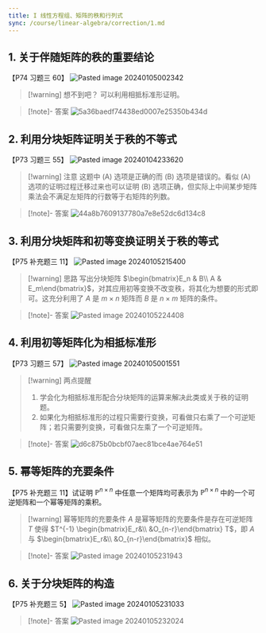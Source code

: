 ```yaml
---
title: I 线性方程组、矩阵的秩和行列式
sync: /course/linear-algebra/correction/1.md
---
```



## 1. 关于伴随矩阵的秩的重要结论

【P74 习题三 60】 ![Pasted image 20240105002342](https://static.memset0.cn/img/v6/2024/02/08/XHIqY4j4.png)

>[!warning] 想不到吧？
>可以利用相抵标准形证明。

>[!note]- 答案
> ![5a36baedf74438ed0007e25350b434d](https://static.memset0.cn/img/v6/2024/02/08/dZxQn9kp.jpg)


## 2. 利用分块矩阵证明关于秩的不等式

【P73 习题三 55】 ![Pasted image 20240104233620](https://static.memset0.cn/img/v6/2024/02/08/Jltaazo7.png)

>[!warning] 注意
>这题中 (A) 选项是正确的而 (B) 选项是错误的。看似 (A) 选项的证明过程迁移过来也可以证明 (B) 选项正确，但实际上中间某步矩阵乘法会不满足左矩阵的行数等于右矩阵的列数。

>[!note]- 答案
> ![44a8b7609137780a7e8e52dc6d134c8](https://static.memset0.cn/img/v6/2024/02/08/n7ANH4KO.jpg)


## 3. 利用分块矩阵和初等变换证明关于秩的等式
【P75 补充题三 11】 ![Pasted image 20240105215400](https://static.memset0.cn/img/v6/2024/02/08/ylorcYIg.png)
>[!warning] 思路
>写出分块矩阵 $\begin{bmatrix}E_n & B\\ A & E_m\end{bmatrix}$，对其应用初等变换不改变秩，将其化为想要的形式即可。这充分利用了 $A$ 是 $m\times n$ 矩阵而 $B$ 是 $n\times m$ 矩阵的条件。

>[!note]- 答案
>![Pasted image 20240105224408](https://static.memset0.cn/img/v6/2024/02/08/aFMggbUo.png)

## 4. 利用初等矩阵化为相抵标准形

【P73 习题三 57】 ![Pasted image 20240105001551](https://static.memset0.cn/img/v6/2024/02/08/oTYkfzdB.png)

>[!warning] 两点提醒
>1. 学会化为相抵标准形配合分块矩阵的运算来解决此类或关于秩的证明题。
>2. 如果化为相抵标准形的过程只需要行变换，可看做只右乘了一个可逆矩阵；若只需要列变换，可看做只左乘了一个可逆矩阵。

>[!note]- 答案
> ![d6c875b0bcbf07aec81bce4ae764e51](https://static.memset0.cn/img/v6/2024/02/08/8UUbXV6F.jpg)


## 5. 幂等矩阵的充要条件
【P75 补充题三 11】试证明 $\mathbb P^{n\times n}$ 中任意一个矩阵均可表示为 $\mathbb P^{n \times n}$ 中的一个可逆矩阵和一个幂等矩阵的乘积。

> [!warning] 幂等矩阵的充要条件
> $A$ 是幂等矩阵的充要条件是存在可逆矩阵 $T$ 使得 $T^{-1} \begin{bmatrix}E_r&\\ &O_{n-r}\end{bmatrix} T$，即 $A$ 与 $\begin{bmatrix}E_r&\\ &O_{n-r}\end{bmatrix}$ 相似。

>[!note]- 答案
> ![Pasted image 20240105231943](https://static.memset0.cn/img/v6/2024/02/08/emQQNlDC.png)


## 6. 关于分块矩阵的构造
【P75 补充题三 5】 ![Pasted image 20240105231033](https://static.memset0.cn/img/v6/2024/02/08/l7xVlgWk.png)

>[!note]- 答案
> ![Pasted image 20240105232024](https://static.memset0.cn/img/v6/2024/02/08/Y7hWUPGN.png)



